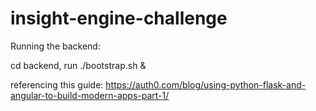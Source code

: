# insight-engine-challenge


Running the backend: 

cd backend, run ./bootstrap.sh &


referencing this guide: https://auth0.com/blog/using-python-flask-and-angular-to-build-modern-apps-part-1/ 

